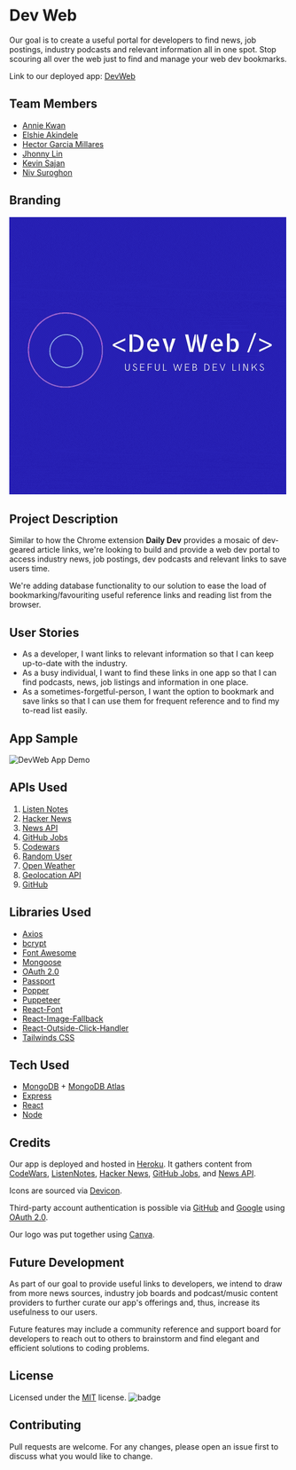 # Dev Web

Our goal is to create a useful portal for developers to find news, job postings, industry podcasts and relevant information all in one spot. Stop scouring all over the web just to find and manage your web dev bookmarks. 

Link to our deployed app: [DevWeb](https://dev-web3.herokuapp.com/)

## Team Members

* [Annie Kwan](https://github.com/akwanmtl)
* [Elshie Akindele](https://github.com/elshie21)
* [Hector Garcia Millares](https://github.com/hector-gm)
* [Jhonny Lin](https://github.com/Jlin72)
* [Kevin Sajan](https://github.com/kevsaj)
* [Niv Suroghon](https://github.com/nsuroghon)

## Branding
![Dev Web Logo](client/src/assets/images/Dev_Web.gif)

## Project Description

Similar to how the Chrome extension <b>Daily Dev</b> provides a mosaic of dev-geared article links, we're looking to build and provide a web dev portal to access industry news, job postings, dev podcasts and relevant links to save users time.

We're adding database functionality to our solution to ease the load of bookmarking/favouriting useful reference links and reading list from the browser.

## User Stories
- As a developer, I want links to relevant information so that I can keep up-to-date with the industry.
- As a busy individual, I want to find these links in one app so that I can find podcasts, news, job listings and information in one place.
- As a sometimes-forgetful-person, I want the option to bookmark and save links so that I can use them for frequent reference and to find my to-read list easily.

## App Sample

![DevWeb App Demo](client/src/assets/images/DevWeb_demo.gif)

## APIs Used

1. [Listen Notes](https://www.listennotes.com/api/docs)
2. [Hacker News](https://github.com/HackerNews/API)
3. [News API](https://newsapi.org/docs)
4. [GitHub Jobs](https://jobs.github.com/api)
5. [Codewars](https://dev.codewars.com/)
6. [Random User](https://randomuser.me/)
7. [Open Weather](https://openweathermap.org/)
8. [Geolocation API](https://ip-api.com/docs/api:json)
9. [GitHub](https://docs.github.com/en/rest)

## Libraries Used

* [Axios](https://www.npmjs.com/package/axios)
* [bcrypt](https://www.npmjs.com/package/bcrypt)
* [Font Awesome](https://fontawesome.com/)
* [Mongoose](https://mongoosejs.com/)
* [OAuth 2.0](https://oauth.net/2/)
* [Passport](http://www.passportjs.org/)
* [Popper](https://popper.js.org/)
* [Puppeteer](https://www.npmjs.com/package/puppeteer)
* [React-Font](https://www.npmjs.com/package/react-font)
* [React-Image-Fallback](https://www.npmjs.com/package/react-image-fallback)
* [React-Outside-Click-Handler](https://www.npmjs.com/package/react-outside-click-handler)
* [Tailwinds CSS](https://tailwindcss.com/)


## Tech Used

* [MongoDB](https://www.mongodb.com/) + [MongoDB Atlas](https://www.mongodb.com/cloud/atlas)
* [Express](https://expressjs.com/)
* [React](https://reactjs.org/)
* [Node](https://nodejs.org/en/)

## Credits

Our app is deployed and hosted in [Heroku](https://www.heroku.com). 
It gathers content from [CodeWars](https://www.codewars.com/), [ListenNotes](https://www.listennotes.com/), [Hacker News](https://news.ycombinator.com/), [GitHub Jobs](https://jobs.github.com/), and [News API](https://newsapi.org/).

Icons are sourced via [Devicon](https://devicon.dev/).

Third-party account authentication is possible via [GitHub](https://github.com/) and [Google](https://www.google.com/account/about/) using [OAuth 2.0](https://oauth.net/2/). 

Our logo was put together using [Canva](https://www.canva.com/).

## Future Development

As part of our goal to provide useful links to developers, we intend to draw from more news sources, industry job boards and podcast/music content providers to further curate our app's offerings and, thus, increase its usefulness to our users.

Future features may include a community reference and support board for developers to reach out to others to brainstorm and find elegant and efficient solutions to coding problems.

## License

Licensed under the [MIT](https://choosealicense.com/licenses/mit/) license.
![badge](https://img.shields.io/badge/license-mit-brightgreen)

## Contributing

Pull requests are welcome. For any changes, please open an issue first to discuss what you would like to change.




